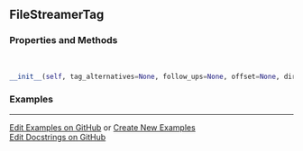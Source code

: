 ## <a id="McUtils.Parsers.FileStreamer.FileStreamerTag">FileStreamerTag</a>


### Properties and Methods
<a id="McUtils.Parsers.FileStreamer.FileStreamerTag.__init__" class="docs-object-method">&nbsp;</a>
```python
__init__(self, tag_alternatives=None, follow_ups=None, offset=None, direction='forward', skip_tag=True, seek=True): 
```

### Examples


___

[Edit Examples on GitHub](https://github.com/McCoyGroup/References/edit/gh-pages/Documentation/examples/McUtils/Parsers/FileStreamer/FileStreamerTag.md) or 
[Create New Examples](https://github.com/McCoyGroup/References/new/gh-pages/?filename=Documentation/examples/McUtils/Parsers/FileStreamer/FileStreamerTag.md) <br/>
[Edit Docstrings on GitHub](https://github.com/McCoyGroup/McUtils/edit/master/Parsers/FileStreamer.py?message=Update%20Docs)